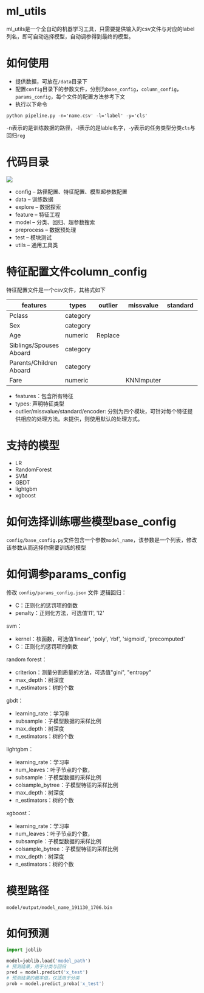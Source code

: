 # ml_utils

ml_utils是一个全自动的机器学习工具，只需要提供输入的csv文件与对应的label列名，即可自动选择模型，自动调参得到最终的模型。

# 如何使用
+ 提供数据，可放在`/data`目录下
+ 配置`config`目录下的参数文件，分别为`base_config`，`column_config`，`params_config`，每个文件的配置方法参考下文
+ 执行以下命令

```
python pipeline.py -n='name.csv' -l='label' -y='cls'
```

-n表示的是训练数据的路径，-l表示的是lable名字，-y表示的任务类型分类`cls`与回归`reg`

# 代码目录
![](media/15779321000860/15779338279381.jpg)

+ config – 路径配置、特征配置、模型超参数配置
+ data – 训练数据
+ explore – 数据探索
+ feature – 特征工程
+ model – 分类、回归、超参数搜索
+ preprocess – 数据预处理
+ test – 模块测试
+ utils – 通用工具类

# 特征配置文件column_config
特征配置文件是一个csv文件，其格式如下

| features | types | outlier | missvalue | standard | encoder |
| --- | --- | --- | --- | --- | --- |
| Pclass | category |  |  |  |  |
| Sex | category |  |  |  | OrdinalEncoder |
| Age | numeric | Replace |  |  |  |
| Siblings/Spouses Aboard | category |  |  |  | OrdinalEncoder |
| Parents/Children Aboard | category |  |  |  |  |
| Fare | numeric |  | KNNImputer |  |  |

+ features：包含所有特征
+ types: 声明特征类型
+ outlier/missvalue/standard/encoder: 分别为四个模块，可针对每个特征提供相应的处理方法。未提供，则使用默认的处理方式。





# 支持的模型
+ LR
+ RandomForest
+ SVM
+ GBDT
+ lightgbm
+ xgboost

# 如何选择训练哪些模型base_config
`config/base_config.py`文件包含一个参数`model_name`，该参数是一个列表，修改该参数从而选择你需要训练的模型

# 如何调参params_config
修改 `config/params_config.json` 文件
逻辑回归：

+ C：正则化的惩罚项的倒数
+ penalty：正则化方法，可选值'l1', 'l2'

svm：

+ kernel：核函数，可选值'linear', 'poly', 'rbf', 'sigmoid', 'precomputed'
+ C：正则化的惩罚项的倒数

random forest：

+ criterion：测量分割质量的方法，可选值"gini", "entropy"
+ max_depth：树深度
+ n_estimators：树的个数

gbdt：

+ learning_rate：学习率
+ subsample：子模型数据的采样比例
+ max_depth：树深度
+ n_estimators：树的个数

lightgbm：

+ learning_rate：学习率
+ num_leaves：叶子节点的个数，
+ subsample：子模型数据的采样比例
+ colsample_bytree：子模型特征的采样比例
+ max_depth：树深度
+ n_estimators：树的个数


xgboost：

+ learning_rate：学习率
+ num_leaves：叶子节点的个数，
+ subsample：子模型数据的采样比例
+ colsample_bytree：子模型特征的采样比例
+ max_depth：树深度
+ n_estimators：树的个数

# 模型路径
`model/output/model_name_191130_1706.bin`

# 如何预测
```python
import joblib

model=joblib.load('model_path')
# 预测结果，用于分类与回归
pred = model.predict('x_test')
# 预测结果的概率值，仅适用于分类
prob = model.predict_proba('x_test')
```

